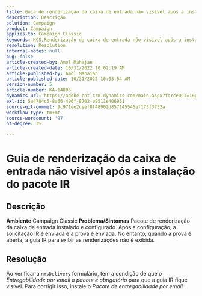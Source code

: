```yaml
---
title: Guia de renderização da caixa de entrada não visível após a instalação do pacote IR
description: Descrição
solution: Campaign
product: Campaign
applies-to: Campaign Classic
keywords: KCS,Renderização da caixa de entrada não visível após a instalação do pacote IR
resolution: Resolution
internal-notes: null
bug: false
article-created-by: Amol Mahajan
article-created-date: 10/31/2022 10:02:19 AM
article-published-by: Amol Mahajan
article-published-date: 10/31/2022 10:03:54 AM
version-number: 5
article-number: KA-14805
dynamics-url: https://adobe-ent.crm.dynamics.com/main.aspx?forceUCI=1&pagetype=entityrecord&etn=knowledgearticle&id=81ef1618-0359-ed11-9561-6045bd006079
exl-id: 5a4784c5-8a66-496f-8702-e9511e406951
source-git-commit: 9c971ee2ceef8f48902d857145545ef173f3752a
workflow-type: tm+mt
source-wordcount: '97'
ht-degree: 3%

---
```


# Guia de renderização da caixa de entrada não visível após a instalação do pacote IR

## Descrição

<b>Ambiente</b>
Campaign Classic
<b>Problema/Sintomas</b>
Pacote de renderização da caixa de entrada instalado e configurado. Após a configuração, a solicitação IR é enviada e a prova é enviada. No entanto, quando a prova é aberta, a guia IR para exibir as renderizações não é exibida.


## Resolução


Ao verificar a `nmsDelivery` formulário, tem a condição de que o *Entregabilidade por email* *o pacote é obrigatório* para que a guia IR fique visível. Para corrigir isso, instale o *Pacote de entregabilidade por email.*

